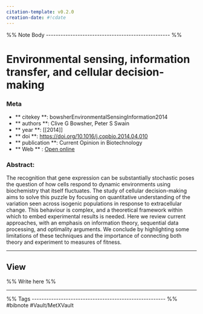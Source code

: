 ```yaml
---
citation-template: v0.2.0
creation-date: #!cdate
---
```


%% Note Body --------------------------------------------------- %%
# Environmental sensing, information transfer, and cellular decision-making

### Meta
- ** citekey **: bowsherEnvironmentalSensingInformation2014
- ** authors **: Clive G Bowsher, Peter S Swain
- ** year **: [[2014]]
- ** doi **: https://doi.org/10.1016/j.copbio.2014.04.010
- ** publication **: Current Opinion in Biotechnology
- ** Web ** : [Open online](https://www.sciencedirect.com/science/article/pii/S0958166914000822)


### Abstract:
The recognition that gene expression can be substantially stochastic poses the question of how cells respond to dynamic environments using biochemistry that itself fluctuates. The study of cellular decision-making aims to solve this puzzle by focusing on quantitative understanding of the variation seen across isogenic populations in response to extracellular change. This behaviour is complex, and a theoretical framework within which to embed experimental results is needed. Here we review current approaches, with an emphasis on information theory, sequential data processing, and optimality arguments. We conclude by highlighting some limitations of these techniques and the importance of connecting both theory and experiment to measures of fitness.

___

## View

%% Write here %%





___
%% Tags  ------------------------------------------------------- %%
#bibnote
#Vault/MetXVault 

